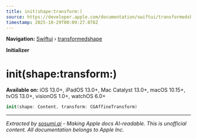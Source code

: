 ```yaml
---
title: init(shape:transform:)
source: https://developer.apple.com/documentation/swiftui/transformedshape/init(shape:transform:)
timestamp: 2025-10-29T00:09:27.078Z
---
```


**Navigation:** [Swiftui](/documentation/swiftui) › [transformedshape](/documentation/swiftui/transformedshape)

**Initializer**

# init(shape:transform:)

**Available on:** iOS 13.0+, iPadOS 13.0+, Mac Catalyst 13.0+, macOS 10.15+, tvOS 13.0+, visionOS 1.0+, watchOS 6.0+

```swift
init(shape: Content, transform: CGAffineTransform)
```

---

*Extracted by [sosumi.ai](https://sosumi.ai) - Making Apple docs AI-readable.*
*This is unofficial content. All documentation belongs to Apple Inc.*
